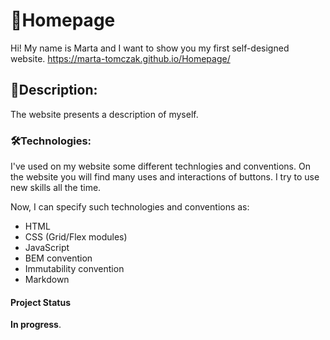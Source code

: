 
# 📂Homepage
Hi! My name is Marta and I want to show you my first self-designed website.
https://marta-tomczak.github.io/Homepage/

## 📎Description:
The website presents a description of myself.

### 🛠Technologies:
I've used on my website some different technlogies and conventions. On the website you will find many uses and interactions of buttons. I try to use new skills all the time.

Now, I can specify such technologies and conventions as:
- HTML
- CSS (Grid/Flex modules)
- JavaScript
- BEM convention
- Immutability convention
- Markdown

#### Project Status
**In progress**.



